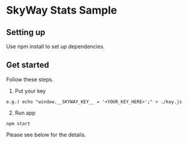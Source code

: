# SkyWay Stats Sample

## Setting up

Use npm install to set up dependencies.

## Get started

Follow these steps.

1. Put your key
```
e.g.) echo "window.__SKYWAY_KEY__ = '<YOUR_KEY_HERE>';" > ./key.js
```

2. Run app

```
npm start
```

Please see below for the details.